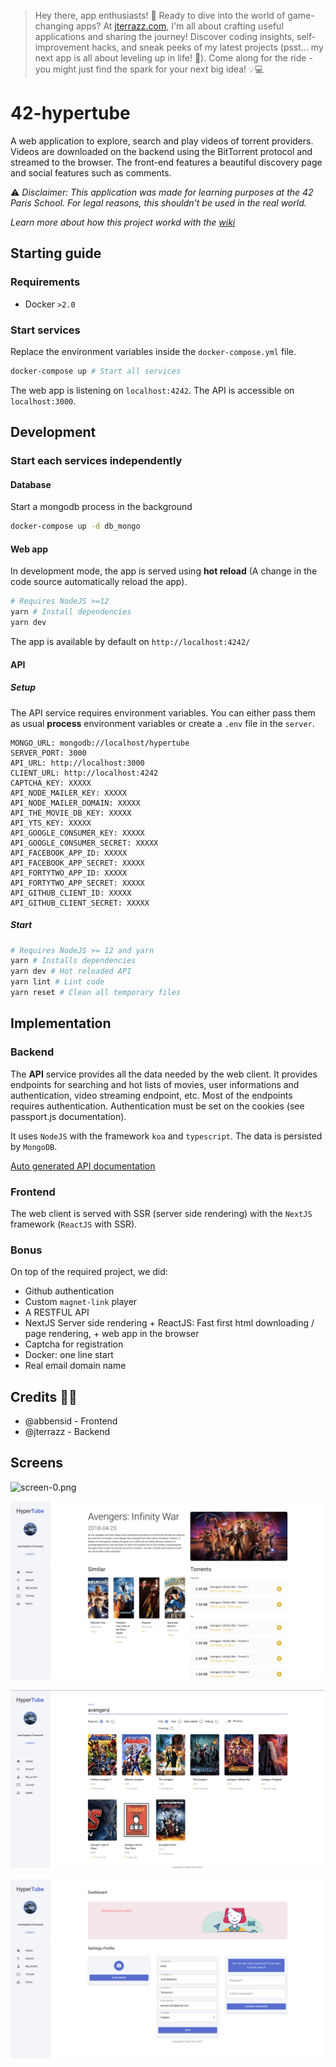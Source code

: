 > Hey there, app enthusiasts! 👋 Ready to dive into the world of game-changing apps? At [jterrazz.com](https://jterrazz.com), I'm all about crafting useful applications and sharing the journey! Discover coding insights, self-improvement hacks, and sneak peeks of my latest projects (psst... my next app is all about leveling up in life! 🚀). Come along for the ride - you might just find the spark for your next big idea! 💡💻

# 42-hypertube

A web application to explore, search and play videos of torrent providers. Videos are downloaded on the backend using the BitTorrent protocol and streamed to the browser. The front-end features a beautiful discovery page and social features such as comments.

⚠️ *Disclaimer: This application was made for learning purposes at the 42 Paris School. For legal reasons, this shouldn't be used in the real world.*

*Learn more about how this project workd with the [wiki](https://github.com/jterrazz/42-hypertube/wiki)*

## Starting guide

### Requirements

- Docker `>2.0`

### Start services

Replace the environment variables inside the `docker-compose.yml` file.

```bash
docker-compose up # Start all services
```

The web app is listening on `localhost:4242`. The API is accessible on `localhost:3000`.

## Development

### Start each services independently

#### Database

Start a mongodb process in the background

```bash
docker-compose up -d db_mongo
```

#### Web app

In development mode, the app is served using **hot reload** (A change in the code source automatically reload the app).

```bash
# Requires NodeJS >=12
yarn # Install dependencies
yarn dev
```

The app is available by default on `http://localhost:4242/`

#### API

##### Setup

The API service requires environment variables. You can either pass them as usual **process** environment variables or create a `.env` file in the `server`.

```dotnet
MONGO_URL: mongodb://localhost/hypertube
SERVER_PORT: 3000
API_URL: http://localhost:3000
CLIENT_URL: http://localhost:4242
CAPTCHA_KEY: XXXXX
API_NODE_MAILER_KEY: XXXXX
API_NODE_MAILER_DOMAIN: XXXXX
API_THE_MOVIE_DB_KEY: XXXXX
API_YTS_KEY: XXXXX
API_GOOGLE_CONSUMER_KEY: XXXXX
API_GOOGLE_CONSUMER_SECRET: XXXXX
API_FACEBOOK_APP_ID: XXXXX
API_FACEBOOK_APP_SECRET: XXXXX
API_FORTYTWO_APP_ID: XXXXX
API_FORTYTWO_APP_SECRET: XXXXX
API_GITHUB_CLIENT_ID: XXXXX
API_GITHUB_CLIENT_SECRET: XXXXX
```

##### Start

```bash
# Requires NodeJS >= 12 and yarn
yarn # Installs dependencies
yarn dev # Hot reloaded API
yarn lint # Lint code
yarn reset # Clean all temporary files
```

## Implementation

### Backend

The **API** service provides all the data needed by the web client. It provides endpoints for searching and hot lists of movies, user informations and authentication, video streaming endpoint, etc. Most of the endpoints requires authentication. Authentication must be set on the cookies (see passport.js documentation).

It uses `NodeJS` with the framework `koa` and `typescript`. The data is persisted by `MongoDB`.

[Auto generated API documentation](https://documenter.getpostman.com/view/9049212/SVtVV8SF?version=latest#intro)

### Frontend

The web client is served with SSR (server side rendering) with the `NextJS` framework (`ReactJS` with SSR).

### Bonus

On top of the required project, we did:

- Github authentication
- Custom `magnet-link` player
- A RESTFUL API
- NextJS Server side rendering + ReactJS: Fast first html downloading / page rendering, + web app in the browser
- Captcha for registration
- Docker: one line start
- Real email domain name

## Credits 👩‍💻

- @abbensid - Frontend
- @jterrazz - Backend 

## Screens

![screen-0.png](./doc/screen-0.png)

![screen-1.png](./doc/screen-1.png)

![screen-2.png](./doc/screen-2.png)

![screen-3.png](./doc/screen-3.png)


